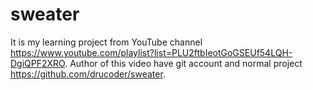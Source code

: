 # sweater

It is my learning project from YouTube channel https://www.youtube.com/playlist?list=PLU2ftbIeotGoGSEUf54LQH-DgiQPF2XRO.
Author of this video have git account and normal project https://github.com/drucoder/sweater.
